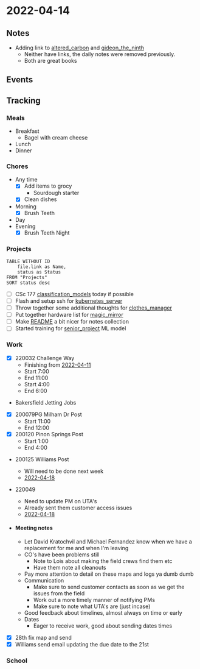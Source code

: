 # 2022-04-14
## Notes
- Adding link to [altered_carbon](altered_carbon.md) and [gideon_the_ninth](gideon_the_ninth.md)
	- Neither have links, the daily notes were removed previously.
	- Both are great books

## Events

## Tracking
### Meals
- Breakfast
	- Bagel with cream cheese
- Lunch
- Dinner

### Chores
- Any time
	- [x] Add items to grocy
		- Sourdough starter
	- [x] Clean dishes
- Morning
	- [x] Brush Teeth
- Day
- Evening
	- [x] Brush Teeth Night

### Projects
```dataview
TABLE WITHOUT ID
	file.link as Name,
	status as Status
FROM "Projects"
SORT status desc
```
- [ ] CSc 177 [classification_models](classification_models.md) today if possible
- [ ] Flash and setup ssh for [kubernetes_server](kubernetes_server.md)
- [ ] Throw together some additional thoughts for [clothes_manager](clothes_manager.md)
- [ ] Put together hardware list for [magic_mirror](magic_mirror.md)
- [ ] Make [README](README.md) a bit nicer for notes collection
- [ ] Started training for [senior_project](senior_project.md) ML model

### Work
- [x] 220032 Challenge Way
	- Finishing from [2022-04-11](2022-04-11.md)
	- Start 7:00
	- End 11:00
	- Start 4:00
	- End 6:00
- Bakersfield Jetting Jobs
- [x] 200079PG Milham Dr Post
	- Start 11:00
	- End 12:00
- [x] 200120 Pinon Springs Post
	- Start 1:00
	- End 4:00
- 200125 Williams Post
	- Will need to be done next week
	- [2022-04-18](2022-04-18.md)
- 220049
	- Need to update PM on UTA's
	- Already sent them customer access issues
	- [2022-04-18](2022-04-18.md)

- #### Meeting notes
	- Let David Kratochvil and Michael Fernandez know when we have a replacement for me and when I'm leaving
	- CO's have been problems still
		- Note to Lois about making the field crews find them etc
		- Have them note all cleanouts
	- Pay more attention to detail on these maps and logs ya dumb dumb
	- Communication
		- Make sure to send customer contacts as soon as we get the issues from the field
		- Work out a more timely manner of notifying PMs
		- Make sure to note what UTA's are (just incase)
	- Good feedback about timelines, almost always on time or early
	- Dates
		- Eager to receive work, good about sending dates times

- [x] 28th fix map and send
- [x] Williams send email updating the due date to the 21st

### School

